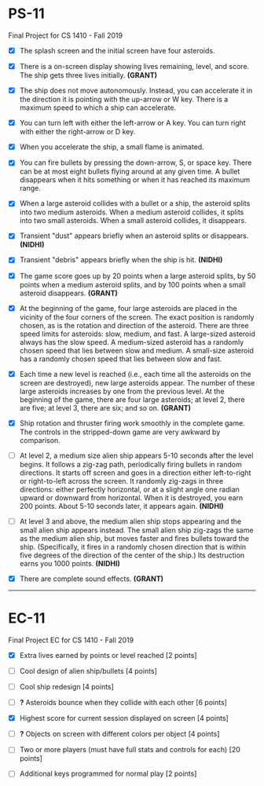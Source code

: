 # PS-11
Final Project for CS 1410 - Fall 2019

- [x] The splash screen and the initial screen have four asteroids.

- [x] There is a on-screen display showing lives remaining, level, and score. The ship gets three lives initially. **(GRANT)**

- [x] The ship does not move autonomously. Instead, you can accelerate it in the direction it is pointing with the up-arrow or W key. There is a maximum speed to which a ship can accelerate.

- [x] You can turn left with either the left-arrow or A key. You can turn right with either the right-arrow or D key.

- [x] When you accelerate the ship, a small flame is animated.

- [x] You can fire bullets by pressing the down-arrow, S, or space key. There can be at most eight bullets flying around at any given time. A bullet disappears when it hits something or when it has reached its maximum range.

- [x] When a large asteroid collides with a bullet or a ship, the asteroid splits into two medium asteroids. When a medium asteroid collides, it splits into two small asteroids. When a small asteroid collides, it disappears.

- [x] Transient "dust" appears briefly when an asteroid splits or disappears. **(NIDHI)**

- [x] Transient "debris" appears briefly when the ship is hit. **(NIDHI)**

- [x] The game score goes up by 20 points when a large asteroid splits, by 50 points when a medium asteroid splits, and by 100 points when a small asteroid disappears. **(GRANT)**

- [x] At the beginning of the game, four large asteroids are placed in the vicinity of the four corners of the screen. The exact position is randomly chosen, as is the rotation and direction of the asteroid. There are three speed limits for asteroids: slow, medium, and fast. A large-sized asteroid always has the slow speed. A medium-sized asteroid has a randomly chosen speed that lies between slow and medium. A small-size asteroid has a randomly chosen speed that lies between slow and fast.

- [x] Each time a new level is reached (i.e., each time all the asteroids on the screen are destroyed), new large asteroids appear. The number of these large asteroids increases by one from the previous level. At the beginning of the game, there are four large asteroids; at level 2, there are five; at level 3, there are six; and so on. **(GRANT)**

- [x] Ship rotation and thruster firing work smoothly in the complete game. The controls in the stripped-down game are very awkward by comparison.

- [ ] At level 2, a medium size alien ship appears 5-10 seconds after the level begins. It follows a zig-zag path, periodically firing bullets in random directions. It starts off screen and goes in a direction either left-to-right or right-to-left across the screen. It randomly zig-zags in three directions: either perfectly horizontal, or at a slight angle one radian upward or downward from horizontal. When it is destroyed, you earn 200 points. About 5-10 seconds later, it appears again. **(NIDHI)**

- [ ] At level 3 and above, the medium alien ship stops appearing and the small alien ship appears instead. The small alien ship zig-zags the same as the medium alien ship, but moves faster and fires bullets toward the ship. (Specifically, it fires in a randomly chosen direction that is within five degrees of the direction of the center of the ship.) Its destruction earns you 1000 points. **(NIDHI)**

- [x] There are complete sound effects. **(GRANT)**

-------------------------------------------------------------------------------------------------------------------------------------

# EC-11
Final Project EC for CS 1410 - Fall 2019

- [x] Extra lives earned by points or level reached [2 points]

- [ ] Cool design of alien ship/bullets [4 points]

- [ ] Cool ship redesign [4 points]

- [ ] **?** Asteroids bounce when they collide with each other [6 points]

- [x] Highest score for current session displayed on screen [4 points]

- [ ] **?** Objects on screen with different colors per object [4 points]

- [ ] Two or more players (must have full stats and controls for each) [20 points]

- [ ] Additional keys programmed for normal play [2 points]
